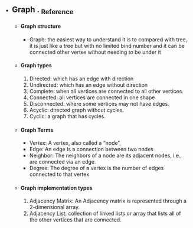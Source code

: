 - ## Graph   .  [<sub>    Reference </sub>](https://codefellows.github.io/common_curriculum/data_structures_and_algorithms/Code_401/class-35/resources/graphs.html)
    - #### Graph structure
      - Graph: the easiest way to understand it is to compared with tree, it is just like a tree but with no limited bind number and it can be connected other vertex without needing to be under it
    - #### Graph types
        1. Directed: which has an edge with direction
        2. Undirected: which has an edge without direction
        3. Complete: when all vertices are connected to all other vertices.
        4. Connected: all vertices are connected in one shape
        5. Disconnected: where some vertices may not have edges.
        6. Acyclic: directed graph without cycles.
        7. Cyclic: a graph that has cycles.
    - #### Graph Terms
        - Vertex: A vertex, also called a “node”,
        - Edge: An edge is a connection between two nodes
        - Neighbor: The neighbors of a node are its adjacent nodes, i.e., are connected via an edge.
        - Degree: The degree of a vertex is the number of edges connected to that vertex
    - #### Graph implementation types
        1. Adjacency Matrix: An Adjacency matrix is represented through a 2-dimensional array.
        2. Adjacency List: collection of linked lists or array that lists all of the other vertices that are connected.
       